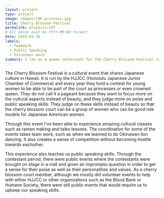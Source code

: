```yaml
---
layout: project
type: project
image: images/CBF-princess.jpg
title: Cherry Blossom Festival
permalink: projects/cbf
# All dates must be YYYY-MM-DD format!
date: 2019-03-16
labels:
  - Teamwork
  - Public Speaking
  - Volunteer work
summary: I ran as a queen contestant for the Cherry Blossom Festival in the year 2019 and won the title of princess.
---
```


The  Cherry Blossom Festival is a cultural event that shares Japanese culture in Hawaii.  It is run  by the HJJCC (Honolulu Japanese Junior Chamber of Commerce) and every year they hold a contest for young women to be able to be part of the court as princesses or even crowned queen.  They do not call it a pageant because they want to focus more on the cultural aspects instead of beauty, and they judge more on poise and public speaking skills.  They judge on these skills instead of beauty so that the cherry blossom court can be a group of women who can be good role models for Japanese American women.

Through this event I've been able to experience amazing cultural classes such as ramen making and taiko lessons.  The coordination for some of the events takes team work, such as when we learned to do Okinawan lion dancing.  It also creates a sense of competition without becoming hostile towards eachother.  

This experience also teaches us public speaking skills.  Through the contestant period, there were public events where the contestants were brought on stage in a mall and given an impromptu question in order to get a sense for their poise as well as their personalities and values.  As a cherry blossom court member, although we mostly did volunteer events to help with either HJJCC or other organizations such as the Blood Bank or Humane Society, there were still public events that would require us to upkeep our speaking skills.
